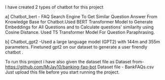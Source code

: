 I have created 2 types of chatbot for this project 

a] Chatbot_bert - FAQ Search Engine To Get Similar Question Answer From Knowledge Base for Chatbot.Used BERT Transformer Model to Generate Embeddings for All
Questions and to Calculate questions' similarity using Cosine Distance. Used T5 Transformer Model For Question Paraphrasing.

b] Chatbot_gpt2 -Used a large language model (GPT2) with 144m and 355m parameters. Finetuned gpt2 on our dataset to generate a user firendly chatbot .


To run this project i have also given the dataset file as 
Dataset from-  https://github.com/MrJay10/banking-faq-bot
Dataset file - BankFAQs.csv 
Just upload this file before you start running the project.
